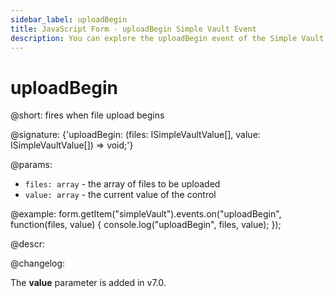 ```yaml
---
sidebar_label: uploadBegin
title: JavaScript Form - uploadBegin Simple Vault Event 
description: You can explore the uploadBegin event of the Simple Vault control of Form in the documentation of the DHTMLX JavaScript UI library. Browse developer guides and API reference, try out code examples and live demos, and download a free 30-day evaluation version of DHTMLX Suite 7.
---
```


# uploadBegin

@short: fires when file upload begins

@signature: {'uploadBegin: (files: ISimpleVaultValue[], value: ISimpleVaultValue[]) => void;'} 

@params:
- `files: array` - the array of files to be uploaded
- `value: array` - the current value of the control

@example:
form.getItem("simpleVault").events.on("uploadBegin", function(files, value) {
    console.log("uploadBegin", files, value);
});

@descr:

@changelog:

The **value** parameter is added in v7.0.
